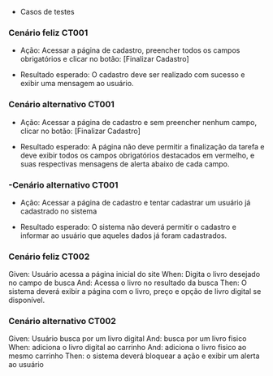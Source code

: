 - Casos de testes
### Cenário feliz CT001
* Ação:
Acessar a página de cadastro, preencher todos os campos obrigatórios e clicar no botão: [Finalizar Cadastro]

* Resultado esperado: 
O cadastro deve ser realizado com sucesso e exibir uma mensagem ao usuário.


### Cenário alternativo CT001
* Ação:
 Acessar a página de cadastro e sem preencher nenhum campo, clicar no botão: [Finalizar Cadastro]

* Resultado esperado:
 A página não deve permitir a finalização da tarefa e deve exibir todos os campos obrigatórios destacados em vermelho, e suas respectivas mensagens de alerta abaixo de cada campo.


### -Cenário alternativo CT001
* Ação:
Acessar a página de cadastro e tentar cadastrar um usuário já cadastrado no sistema

* Resultado esperado:
O sistema não deverá permitir o cadastro e informar ao usuário que aqueles dados já foram cadastrados.

### Cenário feliz CT002

Given: Usuário acessa a página inicial do site
When: Digita o livro desejado no campo de busca
And: Acessa o livro no resultado da busca
Then: O sistema deverá exibir a página com o livro, preço e opção de livro digital se disponível.

### Cenário alternativo CT002

Given: Usuário busca por um livro digital
And: busca por um livro fisico
When: adiciona o livro digital ao carrinho
And: adiciona o livro fisico ao mesmo carrinho
Then: o sistema deverá bloquear a ação e exibir um alerta ao usuário
